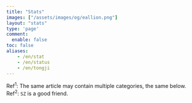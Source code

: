 ```yaml
---
title: "Stats"
images: ["/assets/images/og/eallion.png"]
layout: "stats"
type: 'page'
comment: 
  enable: false
toc: false
aliases:
    - /en/stat
    - /en/status
    - /en/tongji
---
```


Ref<sup>1</sup>: The same article may contain multiple categories, the same below.
Ref<sup>2</sup>: `SZ` is a good friend.
